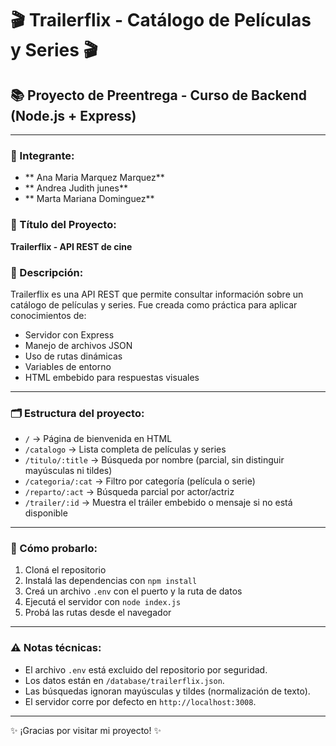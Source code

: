 # 🎬 Trailerflix - Catálogo de Películas y Series 🎬

## 📚 Proyecto de Preentrega - Curso de Backend (Node.js + Express)

---

### 👥 Integrante:
- ** Ana Maria Marquez Marquez**
- ** Andrea Judith junes**
- ** Marta Mariana Dominguez**

### 📌 Título del Proyecto:
**Trailerflix - API REST de cine**

### 📖 Descripción:
Trailerflix es una API REST que permite consultar información sobre un catálogo de películas y series. Fue creada como práctica para aplicar conocimientos de:
- Servidor con Express
- Manejo de archivos JSON
- Uso de rutas dinámicas
- Variables de entorno
- HTML embebido para respuestas visuales

---

### 🗂 Estructura del proyecto:

- `/` → Página de bienvenida en HTML
- `/catalogo` → Lista completa de películas y series
- `/titulo/:title` → Búsqueda por nombre (parcial, sin distinguir mayúsculas ni tildes)
- `/categoria/:cat` → Filtro por categoría (película o serie)
- `/reparto/:act` → Búsqueda parcial por actor/actriz
- `/trailer/:id` → Muestra el tráiler embebido o mensaje si no está disponible

---

### 🧪 Cómo probarlo:

1. Cloná el repositorio
2. Instalá las dependencias con `npm install`
3. Creá un archivo `.env` con el puerto y la ruta de datos
4. Ejecutá el servidor con `node index.js`
5. Probá las rutas desde el navegador

---

### ⚠️ Notas técnicas:

- El archivo `.env` está excluido del repositorio por seguridad.
- Los datos están en `/database/trailerflix.json`.
- Las búsquedas ignoran mayúsculas y tildes (normalización de texto).
- El servidor corre por defecto en `http://localhost:3008`.

---

✨ ¡Gracias por visitar mi proyecto! ✨

